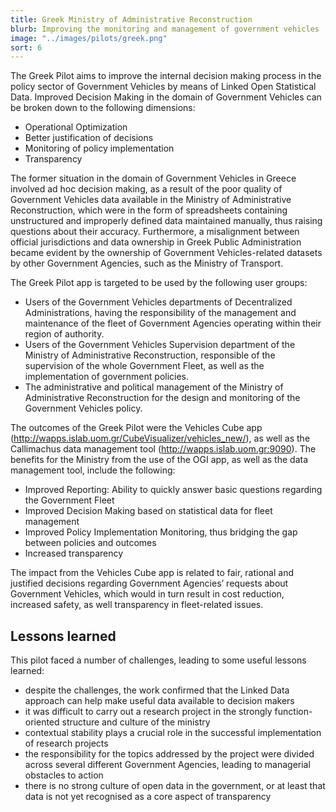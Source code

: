 ```yaml
---
title: Greek Ministry of Administrative Reconstruction
blurb: Improving the monitoring and management of government vehicles
image: "../images/pilots/greek.png"
sort: 6
---
```


The Greek Pilot aims to improve the internal decision making process in the policy sector of Government Vehicles by means of Linked Open Statistical Data. Improved Decision Making in the domain of Government Vehicles can be broken down to the following dimensions:

* Operational Optimization
* Better justification of decisions
* Monitoring of policy implementation
* Transparency

The former situation in the domain of Government Vehicles in Greece involved ad hoc decision making, as a result of the poor quality of Government Vehicles data available in the Ministry of Administrative Reconstruction, which were in the form of spreadsheets containing unstructured and improperly defined data maintained manually, thus raising questions about their accuracy. Furthermore, a misalignment between official jurisdictions and data ownership in Greek Public Administration became evident by the ownership of Government Vehicles-related datasets by other Government Agencies, such as the Ministry of Transport.

The Greek Pilot app is targeted to be used by the following user groups:

* Users of the Government Vehicles departments of Decentralized Administrations, having the responsibility of the management and maintenance of the fleet of Government Agencies operating within their region of authority.
* Users of the Government Vehicles Supervision department of the Ministry of Administrative Reconstruction, responsible of the supervision of the whole Government Fleet, as well as the implementation of government policies.
* The administrative and political management of the Ministry of Administrative Reconstruction for the design and monitoring of the Government Vehicles policy.

The outcomes of the Greek Pilot were the Vehicles Cube app (http://wapps.islab.uom.gr/CubeVisualizer/vehicles_new/), as well as the Callimachus data management tool (http://wapps.islab.uom.gr:9090). The benefits for the Ministry from the use of the OGI app, as well as the data management tool, include the following:

* Improved Reporting: Ability to quickly answer basic questions regarding the Government Fleet
* Improved Decision Making based on statistical data for fleet management
* Improved Policy Implementation Monitoring, thus bridging the gap between policies and outcomes
* Increased transparency

The impact from the Vehicles Cube app is related to fair, rational and justified decisions regarding Government Agencies’ requests about Government Vehicles, which would in turn result in cost reduction, increased safety, as well transparency in fleet-related issues.

## Lessons learned
This pilot faced a number of challenges, leading to some useful lessons learned:

* despite the challenges, the work confirmed that the Linked Data approach can help make useful data available to decision makers
* it was difficult to carry out a research project in the strongly function-oriented structure and culture of the ministry
* contextual stability plays a crucial role in the successful implementation of research projects
* the responsibility for the topics addressed by the project were divided across several different Government Agencies, leading to managerial obstacles to action
* there is no strong culture of open data in the government, or at least that data is not yet recognised as a core aspect of transparency
